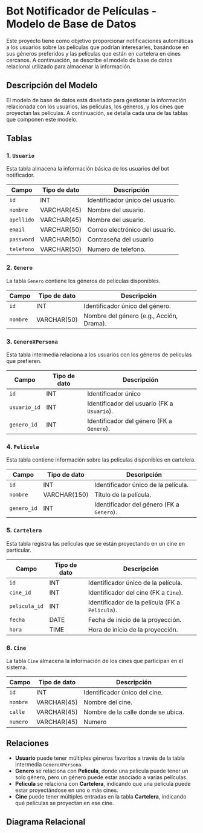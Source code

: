 # Bot Notificador de Películas - Modelo de Base de Datos

Este proyecto tiene como objetivo proporcionar notificaciones automáticas a los usuarios sobre las películas que podrían interesarles, basándose en sus géneros preferidos y las películas que están en cartelera en cines cercanos. A continuación, se describe el modelo de base de datos relacional utilizado para almacenar la información.

## Descripción del Modelo

El modelo de base de datos está diseñado para gestionar la información relacionada con los usuarios, las películas, los géneros, y los cines que proyectan las películas. A continuación, se detalla cada una de las tablas que componen este modelo.

## Tablas

### 1. `Usuario`

Esta tabla almacena la información básica de los usuarios del bot notificador.

| Campo           | Tipo de dato      | Descripción                          |
|-----------------|-------------------|--------------------------------------|
| `id`            | INT               | Identificador único del usuario.     |
| `nombre`        | VARCHAR(45)       | Nombre del usuario.                  |
| `apellido`      | VARCHAR(45)       | Nombre del usuario.                  |
| `email`         | VARCHAR(50)       | Correo electrónico del usuario.      |
| `password`      | VARCHAR(50)       | Contraseña del usuario               |
| `telefono`      | VARCHAR(50)       | Numero de telefono.                  |

### 2. `Genero`

La tabla `Genero` contiene los géneros de películas disponibles.

| Campo   | Tipo de dato      | Descripción                              |
|---------|-------------------|------------------------------------------|
| `id`    | INT               | Identificador único del género.          |
| `nombre`| VARCHAR(50)       | Nombre del género (e.g., Acción, Drama). |

### 3. `GeneroXPersona`

Esta tabla intermedia relaciona a los usuarios con los géneros de películas que prefieren.

| Campo       | Tipo de dato  | Descripción                                |
|-------------|---------------|--------------------------------------------|
| `id`        | INT           | Identificador único                        |
| `usuario_id`| INT           | Identificador del usuario (FK a `Usuario`).|
| `genero_id` | INT           | Identificador del género (FK a `Genero`).  |

### 4. `Pelicula`

Esta tabla contiene información sobre las películas disponibles en cartelera.

| Campo         | Tipo de dato     | Descripción                                  |
|---------------|------------------|----------------------------------------------|
| `id`          | INT              | Identificador único de la película.          |
| `nombre`      | VARCHAR(150)     | Título de la película.                       |
| `genero_id`   | INT              | Identificador del género (FK a `Genero`).    |

### 5. `Cartelera`

Esta tabla registra las películas que se están proyectando en un cine en particular.

| Campo        | Tipo de dato      | Descripción                                    |
|--------------|-------------------|------------------------------------------------|
| `id`         | INT               | Identificador único de la película.            |
| `cine_id`    | INT               | Identificador del cine (FK a `Cine`).          |
| `pelicula_id`| INT               | Identificador de la película (FK a `Pelicula`).|
| `fecha `     | DATE              | Fecha de inicio de la proyección.              |
| `hora `      | TIME              | Hora de inicio de la proyección.               |

### 6. `Cine`

La tabla `Cine` almacena la información de los cines que participan en el sistema.

| Campo          | Tipo de dato       | Descripción                            |
|----------------|--------------------|----------------------------------------|
| `id`           | INT                | Identificador único del cine.          |
| `nombre`       | VARCHAR(45)        | Nombre del cine.                       |
| `calle`        | VARCHAR(45)        | Nombre de la calle donde se ubica.     |
| `numero`       | VARCHAR(45)        | Numero                                 |

## Relaciones

- **Usuario** puede tener múltiples géneros favoritos a través de la tabla intermedia `GeneroXPersona`.
- **Genero** se relaciona con **Pelicula**, donde una película puede tener un solo género, pero un género puede estar asociado a varias películas.
- **Pelicula** se relaciona con **Cartelera**, indicando que una película puede estar proyectándose en uno o más cines.
- **Cine** puede tener múltiples entradas en la tabla **Cartelera**, indicando qué películas se proyectan en ese cine.

## Diagrama Relacional
